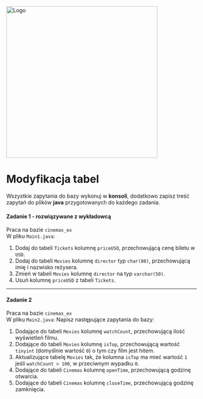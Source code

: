 <img alt="Logo" src="http://coderslab.pl/svg/logo-coderslab.svg" width="400">

#  Modyfikacja tabel

Wszystkie zapytania do bazy wykonuj w **konsoli**, dodatkowo zapisz treść zapytań do plików **java** przygotowanych do każdego zadania.

#### Zadanie 1 - rozwiązywane z wykładowcą

Praca na bazie `cinemas_ex`  
W pliku `Main1.java`:

1. Dodaj do tabeli `Tickets` kolumnę `priceUSD`, przechowującą cenę biletu w `USD`. 
2. Dodaj do tabeli `Movies` kolumnę `director` typ `char(80)`, przechowującą imię i nazwisko reżysera.
3. Zmień w tabeli `Movies` kolumnę `director` na typ `varchar(50)`.
4. Usuń kolumnę `priceUSD` z tabeli `Tickets`.
 
----------------------------------------------------------------------------- 

#### Zadanie 2

Praca na bazie `cinemas_ex`  
W pliku `Main2.java`:
Napisz następujące zapytania do bazy:

1. Dodające do tabeli `Movies` kolumnę `watchCount`, przechowującą ilość wyświetleń filmu.
2. Dodające do tabeli `Movies` kolumnę `isTop`, przechowującą wartość `tinyint` (domyślnie wartość `0`) o tym czy film jest hitem.
3. Aktualizujące tabelę `Movies` tak, że kolumna `isTop` ma mieć wartość `1` jeśli `watchCount > 100`, w przeciwnym wypadku `0`.
4. Dodające do tabeli `Cinemas` kolumnę `openTime`, przechowującą godzinę otwarcia. 
5. Dodające do tabeli `Cinemas` kolumnę `closeTime`, przechowującą godzinę zamknięcia.

